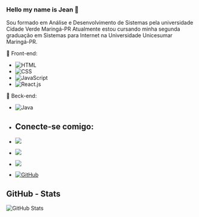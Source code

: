 ### Hello my name is Jean 👋

Sou formado em Análise e Desenvolvimento de Sistemas pela universidade Cidade Verde Maringá-PR
Atualmente estou cursando minha segunda graduação em Sistemas para Internet na Universidade Unicesumar Maringá-PR.

🎨 Front-end:

- ![HTML](https://img.shields.io/badge/HTML5-E34F26?style=for-the-badge&logo=html5&logoColor=white)&nbsp;
- ![CSS](https://img.shields.io/badge/CSS3-1572B6?style=for-the-badge&logo=css3&logoColor=white)&nbsp;
- ![JavaScript](https://img.shields.io/badge/JavaScript-F7DF1E?style=for-the-badge&logo=javascript&logoColor=black)&nbsp;
- ![React.js](https://img.shields.io/badge/React-20232A?style=for-the-badge&logo=react&logoColor=61DAFB)&nbsp;

🎨 Beck-end:

- ![Java](https://img.shields.io/badge/java-%23ED8B00.svg?style=for-the-badge&logo=openjdk&logoColor=white)

- ## Conecte-se comigo:
- <a href="https://www.instagram.com/minimalistdevcoder" target="_blank"><img src="https://img.shields.io/badge/-Instagram-%23E4405F?style=for-the-badge&logo=instagram&logoColor=white"></a>
- <a href = "mailto:contato.jeanperissatto@outlook.com"> <img src="https://img.shields.io/badge/-Gmail-%23333?style=for-the-badge&logo=gmail&logoColor=white" target="_blank"></a>
- <a href="https://www.linkedin.com/in/jean-perissatto-323701224/" target="_blank"><img src="https://img.shields.io/badge/-LinkedIn-%230077B5?style=for-the-badge&logo=linkedin&logoColor=white"  target="_blank"></a>

- [![GitHub](https://img.shields.io/badge/GitHub-100000?style=for-the-badge&logo=github&logoColor=white)](https://github.com/Jperissatto)

## GitHub - Stats

![GitHub Stats](https://github-readme-stats.vercel.app/api?username=Jperissatto&theme=transparent&bg_color=000&border_color=30A3DC&show_icons=true&icon_color=30A3DC&title_color=E94D5F&text_color=FFF)
